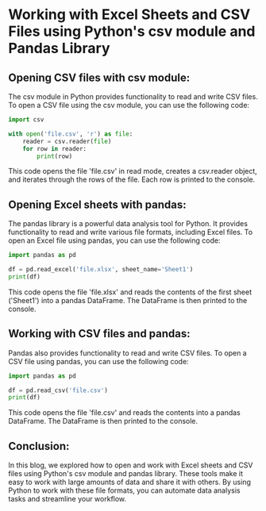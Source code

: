 # Working with Excel Sheets and CSV Files using Python's csv module and Pandas Library

## Opening CSV files with csv module:

The csv module in Python provides functionality to read and write CSV files. To open a CSV file using the csv module, you can use the following code:

````python
import csv

with open('file.csv', 'r') as file:
    reader = csv.reader(file)
    for row in reader:
        print(row)
````

This code opens the file 'file.csv' in read mode, creates a csv.reader object, and iterates through the rows of the file. Each row is printed to the console.

## Opening Excel sheets with pandas:

The pandas library is a powerful data analysis tool for Python. It provides functionality to read and write various file formats, including Excel files. To open an Excel file using pandas, you can use the following code:

````python
import pandas as pd

df = pd.read_excel('file.xlsx', sheet_name='Sheet1')
print(df)
````

This code opens the file 'file.xlsx' and reads the contents of the first sheet ('Sheet1') into a pandas DataFrame. The DataFrame is then printed to the console.

## Working with CSV files and pandas:

Pandas also provides functionality to read and write CSV files. To open a CSV file using pandas, you can use the following code:

````python
import pandas as pd

df = pd.read_csv('file.csv')
print(df)
````

This code opens the file 'file.csv' and reads the contents into a pandas DataFrame. The DataFrame is then printed to the console.

## Conclusion:

In this blog, we explored how to open and work with Excel sheets and CSV files using Python's csv module and pandas library. These tools make it easy to work with large amounts of data and share it with others. By using Python to work with these file formats, you can automate data analysis tasks and streamline your workflow.
